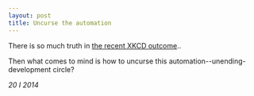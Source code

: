 ```yaml
---
layout: post
title: Uncurse the automation
---
```


There is so much truth in [the recent XKCD outcome][xkcd1319]..

Then what comes to mind is how to uncurse this automation--unending-development circle?


<!--eoe-->
*20 I 2014*


[xkcd1319]: http://xkcd.com/1319/#ctitle
